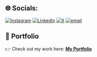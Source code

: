 
## 🌐 Socials:
[![Instagram](https://img.shields.io/badge/Instagram-%23E4405F.svg?logo=Instagram&logoColor=white)](https://instagram.com/shreeharsh_shinde_) [![LinkedIn](https://img.shields.io/badge/LinkedIn-%230077B5.svg?logo=linkedin&logoColor=white)](https://linkedin.com/in/shreeharsh-shinde) [![X](https://img.shields.io/badge/X-black.svg?logo=X&logoColor=white)](https://x.com/Shreeharsh157) [![email](https://img.shields.io/badge/Email-D14836?logo=gmail&logoColor=white)](mailto:shindeshreeharsh157@gmail.com) 


## 📌 Portfolio  

👉 Check out my work here: [**My Portfolio**](https://shreeharsh-shinde-portfolio.vercel.app/)  
